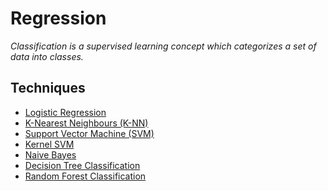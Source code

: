 Regression
========================

*Classification is a supervised learning concept which categorizes a set of data into classes.*

## Techniques
* [Logistic Regression]()
* [K-Nearest Neighbours (K-NN)]()
* [Support Vector Machine (SVM)]()
* [Kernel SVM]()
* [Naive Bayes]()
* [Decision Tree Classification]()
* [Random Forest Classification]()